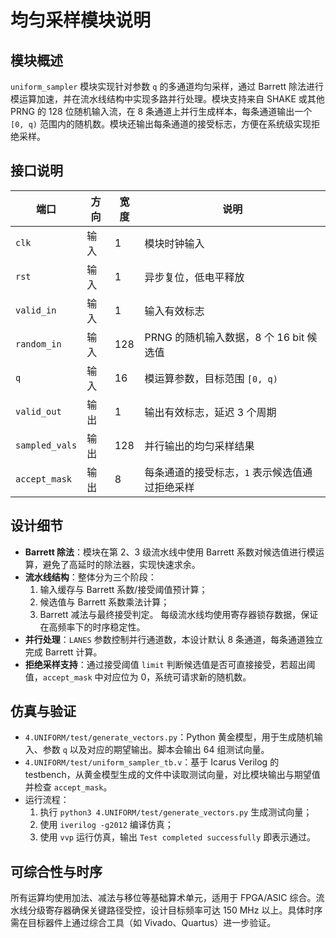 # 均匀采样模块说明

## 模块概述
`uniform_sampler` 模块实现针对参数 `q` 的多通道均匀采样，通过 Barrett 除法进行模运算加速，并在流水线结构中实现多路并行处理。模块支持来自 SHAKE 或其他 PRNG 的 128 位随机输入流，在 8 条通道上并行生成样本，每条通道输出一个 `[0, q)` 范围内的随机数。模块还输出每条通道的接受标志，方便在系统级实现拒绝采样。

## 接口说明
| 端口 | 方向 | 宽度 | 说明 |
| --- | --- | --- | --- |
| `clk` | 输入 | 1 | 模块时钟输入 |
| `rst` | 输入 | 1 | 异步复位，低电平释放 |
| `valid_in` | 输入 | 1 | 输入有效标志 |
| `random_in` | 输入 | 128 | PRNG 的随机输入数据，8 个 16 bit 候选值 |
| `q` | 输入 | 16 | 模运算参数，目标范围 `[0, q)` |
| `valid_out` | 输出 | 1 | 输出有效标志，延迟 3 个周期 |
| `sampled_vals` | 输出 | 128 | 并行输出的均匀采样结果 |
| `accept_mask` | 输出 | 8 | 每条通道的接受标志，`1` 表示候选值通过拒绝采样 |

## 设计细节
- **Barrett 除法**：模块在第 2、3 级流水线中使用 Barrett 系数对候选值进行模运算，避免了高延时的除法器，实现快速求余。
- **流水线结构**：整体分为三个阶段：
  1. 输入缓存与 Barrett 系数/接受阈值预计算；
  2. 候选值与 Barrett 系数乘法计算；
  3. Barrett 减法与最终接受判定。
  每级流水线均使用寄存器锁存数据，保证在高频率下的时序稳定性。
- **并行处理**：`LANES` 参数控制并行通道数，本设计默认 8 条通道，每条通道独立完成 Barrett 计算。
- **拒绝采样支持**：通过接受阈值 `limit` 判断候选值是否可直接接受，若超出阈值，`accept_mask` 中对应位为 0，系统可请求新的随机数。

## 仿真与验证
- `4.UNIFORM/test/generate_vectors.py`：Python 黄金模型，用于生成随机输入、参数 `q` 以及对应的期望输出。脚本会输出 64 组测试向量。
- `4.UNIFORM/test/uniform_sampler_tb.v`：基于 Icarus Verilog 的 testbench，从黄金模型生成的文件中读取测试向量，对比模块输出与期望值并检查 `accept_mask`。
- 运行流程：
  1. 执行 `python3 4.UNIFORM/test/generate_vectors.py` 生成测试向量；
  2. 使用 `iverilog -g2012` 编译仿真；
  3. 使用 `vvp` 运行仿真，输出 `Test completed successfully` 即表示通过。

## 可综合性与时序
所有运算均使用加法、减法与移位等基础算术单元，适用于 FPGA/ASIC 综合。流水线分级寄存器确保关键路径受控，设计目标频率可达 150 MHz 以上。具体时序需在目标器件上通过综合工具（如 Vivado、Quartus）进一步验证。
